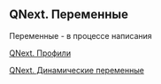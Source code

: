 ## QNext. Переменные

Переменные - в процессе написания



[QNext. Профили](/docs-test/_export/admin/profile-about)

[QNext. Динамические переменные](/docs-test/_export/reactions/dynamicvariable)

